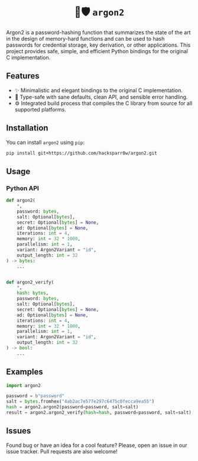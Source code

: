<h1 align="center">
  🔑🛡️ <code>argon2</code>
</h1>

Argon2 is a password-hashing function that summarizes the state of the art in
the design of memory-hard functions and can be used to hash passwords for
credential storage, key derivation, or other applications. This project
provides safe, simple, and efficient Python bindings for the original C
implementation.

## Features

 - ✨ Minimalistic and elegant bindings to the original C implementation.
 - 🚨 Type-safe with sane defaults, clean API, and sensible error handling.
 - ⚙️ Integrated build process that compiles the C library from source for
 all supported platforms.

## Installation

You can install `argon2` using `pip`:

```bash
pip install git+https://github.com/hacksparr0w/argon2.git
```

## Usage

### Python API

```python
def argon2(
    *,
    password: bytes,
    salt: Optional[bytes],
    secret: Optional[bytes] = None,
    ad: Optional[bytes] = None,
    iterations: int = 4,
    memory: int = 32 * 1000,
    parallelism: int = 1,
    variant: Argon2Variant = "id",
    output_length: int = 32
) -> bytes:
    ...


def argon2_verify(
    *,
    hash: bytes,
    password: bytes,
    salt: Optional[bytes],
    secret: Optional[bytes] = None,
    ad: Optional[bytes] = None,
    iterations: int = 4,
    memory: int = 32 * 1000,
    parallelism: int = 1,
    variant: Argon2Variant = "id",
    output_length: int = 32
) -> bool:
    ...
```


## Examples

```python
import argon2

password = b"password"
salt = bytes.fromhex("4ab2ac7e577e297c6475c0fecca9ea55")
hash = argon2.argon2(password=password, salt=salt)
result = argon2.argon2_verify(hash=hash, password=password, salt=salt)
```


## Issues

Found bug or have an idea for a cool feature? Please, open an issue in our
issue tracker. Pull requests are also welcome!

